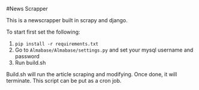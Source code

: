 #News Scrapper


This is a newscrapper built in scrapy and django.

To start first set the following:
1. ```pip install -r requirements.txt```
2. Go to ```Almabase/Almabase/settings.py``` and set your mysql username and password
3. Run build.sh

Build.sh will run the article scraping and modifying. Once done, it will terminate. 
This script can be put as a cron job. 